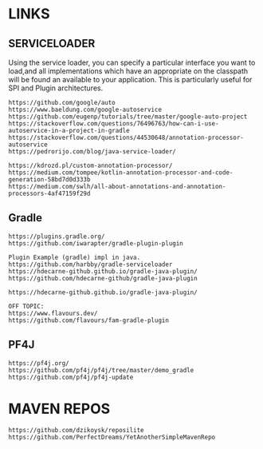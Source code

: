 # LINKS
## SERVICELOADER
Using the service loader, you can specify a particular interface you want to load,and all implementations which have an appropriate on the classpath will be found an available to your application. This is particularly useful for SPI and Plugin architectures.
```
https://github.com/google/auto
https://www.baeldung.com/google-autoservice
https://github.com/eugenp/tutorials/tree/master/google-auto-project
https://stackoverflow.com/questions/76496763/how-can-i-use-autoservice-in-a-project-in-gradle
https://stackoverflow.com/questions/44530648/annotation-processor-autoservice
https://pedrorijo.com/blog/java-service-loader/

https://kdrozd.pl/custom-annotation-processor/
https://medium.com/tompee/kotlin-annotation-processor-and-code-generation-58bd7d0d333b
https://medium.com/swlh/all-about-annotations-and-annotation-processors-4af47159f29d
```

## Gradle

```
https://plugins.gradle.org/
https://github.com/iwarapter/gradle-plugin-plugin

Plugin Example (gradle) impl in java.
https://github.com/harbby/gradle-serviceloader
https://hdecarne-github.github.io/gradle-java-plugin/
https://github.com/hdecarne-github/gradle-java-plugin

https://hdecarne-github.github.io/gradle-java-plugin/

OFF TOPIC:
https://www.flavours.dev/
https://github.com/flavours/fam-gradle-plugin
```

## PF4J

```
https://pf4j.org/
https://github.com/pf4j/pf4j/tree/master/demo_gradle
https://github.com/pf4j/pf4j-update
```

# MAVEN REPOS

```
https://github.com/dzikoysk/reposilite
https://github.com/PerfectDreams/YetAnotherSimpleMavenRepo
```
